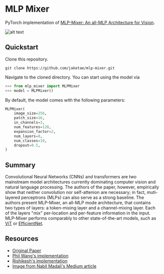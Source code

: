 # MLP Mixer

PyTorch implementation of [MLP-Mixer: An all-MLP Architecture for Vision](https://arxiv.org/abs/2105.01601).

![alt text](https://miro.medium.com/max/3398/1*cUHd6G9jjwl9F7xXv_SBEw.jpeg)

## Quickstart

Clone this repository.

```
git clone https://github.com/jaketae/mlp-mixer.git
```

Navigate to the cloned directory. You can start using the model via

```python
>>> from mlp_mixer import MLPMixer
>>> model = MLPMixer()
```

By default, the model comes with the following parameters:

```python
MLPMixer(
    image_size=256,
    patch_size=16,
    in_channels=3,
    num_features=128,
    expansion_factor=2,
    num_layers=8,
    num_classes=10,
    dropout=0.5,
)
```

## Summary

Convolutional Neural Networks (CNNs) and transformers are two mainstream model architectures currently dominating computer vision and natural language processing. The authors of the paper, however, empirically show that neither convolution nor self-attenion are necessary; in fact, muti-layered perceptrons (MLPs) can also serve as a strong baseline. The authors present MLP-Mixer, an all-MLP mode architecture, that contains two types of layers: a token-mixing layer and a channel-mixing layer. Each of the layers "mix" per-location and per-feature information in the input. MLP-Mixer performs comparably to other state-of-the-art models, such as [ViT](https://arxiv.org/abs/2010.11929) or [EfficientNet](https://arxiv.org/abs/1905.11946).

## Resources

- [Original Paper](https://arxiv.org/abs/2105.01601)
- [Phil Wang's implementation](https://github.com/lucidrains/mlp-mixer-pytorch)
- [Rishikesh's implementation](https://github.com/rishikksh20/MLP-Mixer-pytorch)
- [Image from Nabil Madali's Medium article](https://medium.com/@nabil.madali/an-all-mlp-architecture-for-vision-7e7e1270fd33)
